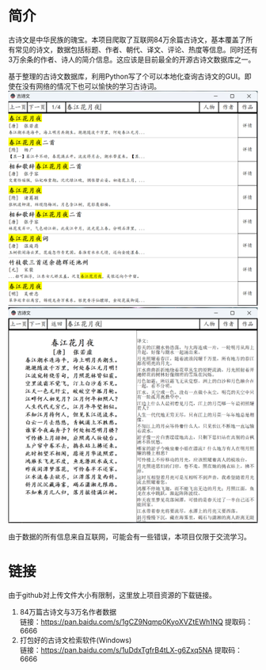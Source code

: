 # 简介
古诗文是中华民族的瑰宝。本项目爬取了互联网84万余篇古诗文，基本覆盖了所有常见的诗文，数据包括标题、作者、朝代、译文、评论、热度等信息。同时还有3万余条的作者、诗人的简介信息。这应该是目前最全的开源古诗文数据库之一。  
  
基于整理的古诗文数据库，利用Python写了个可以本地化查询古诗文的GUI。即使在没有网络的情况下也可以愉快的学习古诗词。  
![image](https://github.com/VMIJUNV/chinese-poetry-and-prose/blob/master/%E8%BD%AF%E4%BB%B6%E6%BC%94%E7%A4%BA1.png)
![image](https://github.com/VMIJUNV/chinese-poetry-and-prose/blob/master/%E8%BD%AF%E4%BB%B6%E6%BC%94%E7%A4%BA2.png)
  
由于数据的所有信息来自互联网，可能会有一些错误，本项目仅限于交流学习。
# 链接
  由于github对上传文件大小有限制，这里放上项目资源的下载链接。  
  1. 84万篇古诗文与3万名作者数据  
  链接：https://pan.baidu.com/s/1gCZ9Nqmp0KyoXVZtEWh1NQ 提取码：6666
  2.  打包好的古诗文检索软件(Windows)  
  链接：https://pan.baidu.com/s/1uDdxTgfrB4tLX-g6Zxq5NA 提取码：6666
